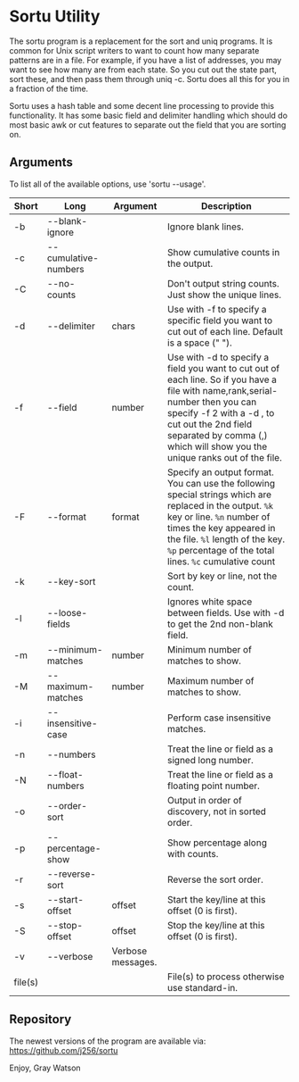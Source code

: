 Sortu Utility
=============

The sortu program is a replacement for the sort and uniq programs.  It is common for Unix script writers to
want to count how many separate patterns are in a file.  For example, if you have a list of addresses, you may
want to see how many are from each state.  So you cut out the state part, sort these, and then pass them
through uniq -c.  Sortu does all this for you in a fraction of the time.

Sortu uses a hash table and some decent line processing to provide this functionality. It has some basic field
and delimiter handling which should do most basic awk or cut features to separate out the field that you are
sorting on.

## Arguments

To list all of the available options, use 'sortu --usage'.

| Short | Long | Argument | Description |
| ----- | ---- | -------- | ----------- |
| -b | --blank-ignore | | Ignore blank lines. |
| -c | --cumulative-numbers | | Show cumulative counts in the output. |
| -C |--no-counts | | Don't output string counts.  Just show the unique lines. |
| -d | --delimiter | chars | Use with -f to specify a specific field you want to cut out of each line.  Default is a space (" "). |
| -f | --field | number | Use with -d to specify a field you want to cut out of each line.  So if you have a file with name,rank,serial-number then you can specify -f 2 with a -d , to cut out the 2nd field separated by comma (,) which will show you the unique ranks out of the file. |
| -F | --format | format | Specify an output format.  You can use the following special strings which are replaced in the output.  `%k` key or line.  `%n` number of times the key appeared in the file. `%l` length of the key. `%p` percentage of the total lines. `%c` cumulative count |
| -k | --key-sort | | Sort by key or line, not the count. |
| -l | --loose-fields | | Ignores white space between fields.  Use with -d to get the 2nd non-blank field. |
| -m | --minimum-matches | number | Minimum number of matches to show. |
| -M | --maximum-matches | number | Maximum number of matches to show. |
| -i | --insensitive-case | | Perform case insensitive matches. |
| -n | --numbers | | Treat the line or field as a signed long number. |
| -N | --float-numbers | | Treat the line or field as a floating point number. |
| -o | --order-sort | | Output in order of discovery, not in sorted order. |
| -p |--percentage-show | | Show percentage along with counts. |
| -r | --reverse-sort | | Reverse the sort order. |
| -s | --start-offset | offset | Start the key/line at this offset (0 is first). |
| -S | --stop-offset | offset | Stop the key/line at this offset (0 is first). |
| -v | --verbose | Verbose messages. |
| file(s) | | | File(s) to process otherwise use standard-in. |

## Repository

The newest versions of the program are available via:  https://github.com/j256/sortu

Enjoy, Gray Watson

